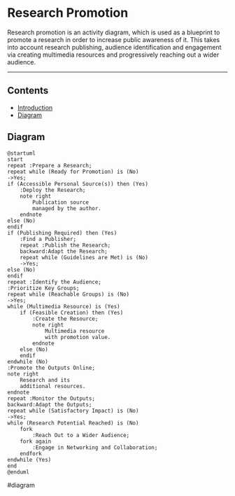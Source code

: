# Research Promotion
Research promotion is an activity diagram, which is used as a blueprint to promote a research in order to increase public awareness of it. This takes into account research publishing, audience identification and engagement via creating multimedia resources and progressively reaching out a wider audience.

---

## Contents
- [Introduction](#research-promotion)
- [Diagram](#diagram)

## Diagram
```plantuml
@startuml
start
repeat :Prepare a Research;
repeat while (Ready for Promotion) is (No)
->Yes;
if (Accessible Personal Source(s)) then (Yes)
    :Deploy the Research;
    note right
        Publication source 
        managed by the author.
    endnote
else (No)
endif
if (Publishing Required) then (Yes)
    :Find a Publisher;
    repeat :Publish the Research;
    backward:Adapt the Research;
    repeat while (Guidelines are Met) is (No)
    ->Yes;
else (No)
endif
repeat :Identify the Audience;
:Prioritize Key Groups;
repeat while (Reachable Groups) is (No)
->Yes;
while (Multimedia Resource) is (Yes)
    if (Feasible Creation) then (Yes)
        :Create the Resource;
        note right
            Multimedia resource 
            with promotion value.
        endnote
    else (No)
    endif
endwhile (No)
:Promote the Outputs Online;
note right
    Research and its 
    additional resources.
endnote
repeat :Monitor the Outputs;
backward:Adapt the Outputs;
repeat while (Satisfactory Impact) is (No)
->Yes;
while (Research Potential Reached) is (No)
    fork
        :Reach Out to a Wider Audience;
    fork again
        :Engage in Networking and Collaboration;
    endfork
endwhile (Yes)
end
@enduml
```

#diagram
